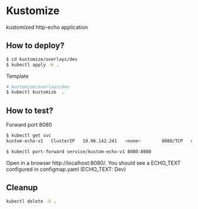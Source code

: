 # Kustomize

kustomized http-echo application 

## How to deploy?

```bash
$ cd kustomize/overlays/dev
$ kubectl apply -k .
```

Template

```bash
# kustomize/overlays/dev
$ kubectl kustomize  .
```

## How to test?

Forward port 8080

```bash
$ kubectl get svc
kustom-echo-v1   ClusterIP   10.96.142.241   <none>        8080/TCP   41h

$ kubectl port-forward service/kustom-echo-v1 8080:8080
```

Open in a browser http://localhost:8080/. You should see a ECHO_TEXT configured in configmap.yaml (ECHO_TEXT: Dev)

## Cleanup

```bash
kubectl delete -k .
```
